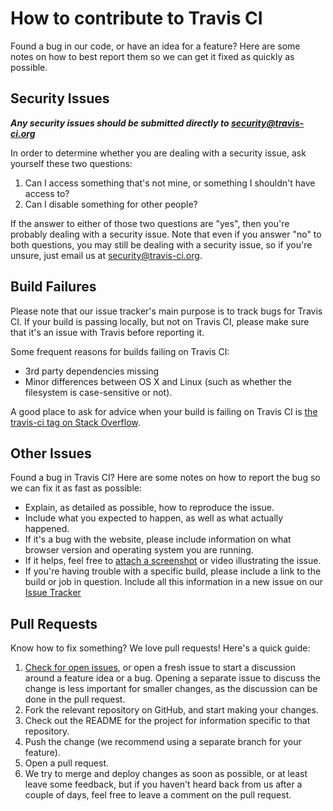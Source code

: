  # How to contribute to Travis CI
 
 Found a bug in our code, or have an idea for a feature? Here are some notes on
 how to best report them so we can get it fixed as quickly as possible.
 
 ## Security Issues
 
 ***Any security issues should be submitted directly to
 <security@travis-ci.org>***
 
 In order to determine whether you are dealing with a security issue, ask
 yourself these two questions:
 
 1. Can I access something that's not mine, or something I shouldn't have access
    to? 
 2. Can I disable something for other people?
 
 If the answer to either of those two questions are "yes", then you're probably
 dealing with a security issue. Note that even if you answer "no" to both
 questions, you may still be dealing with a security issue, so if you're unsure,
 just email us at <security@travis-ci.org>.
 
 ## Build Failures
 
 Please note that our issue tracker's main purpose is to track bugs for Travis CI.
 If your build is passing locally, but not on Travis CI, please make sure that it's
 an issue with Travis before reporting it.
 
 Some frequent reasons for builds failing on Travis CI:
 
 - 3rd party dependencies missing
 - Minor differences between OS X and Linux (such as whether the filesystem is
   case-sensitive or not).
 
 A good place to ask for advice when your build is failing on Travis CI is
 [the travis-ci tag on Stack Overflow](http://stackoverflow.com/questions/tagged/travis-ci).
 
 ## Other Issues
 
 Found a bug in Travis CI? Here are some notes on how to report the bug so we
 can fix it as fast as possible:
 
 - Explain, as detailed as possible, how to reproduce the issue.
 - Include what you expected to happen, as well as what actually happened.
 - If it's a bug with the website, please include information on what browser
   version and operating system you are running.
 - If it helps, feel free to [attach a
   screenshot](https://github.com/blog/1347-issue-attachments) or video
    illustrating the issue.
  - If you're having trouble with a specific build, please include a link to the
    build or job in question.
    Include all this information in a new issue on our [Issue Tracker](https://github.com/travis-ci/travis-ci/issues)
  
  ## Pull Requests
  
 Know how to fix something? We love pull requests! Here's a quick guide:
 
 1. [Check for open issues](https://github.com/travis-ci/travis-ci/issues), or
    open a fresh issue to start a discussion around a feature idea or a bug.
    Opening a separate issue to discuss the change is less important for smaller
    changes, as the discussion can be done in the pull request.
 2. Fork the relevant repository on GitHub, and start making your changes.
 3. Check out the README for the project for information specific to that
    repository.
 3. Push the change (we recommend using a separate branch for your feature).
 4. Open a pull request.
 5. We try to merge and deploy changes as soon as possible, or at least leave
    some feedback, but if you haven't heard back from us after a couple of days,
    feel free to leave a comment on the pull request.
